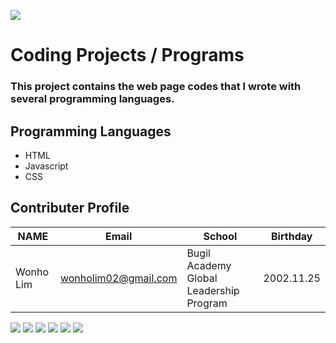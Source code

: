 ![](https://placehold.it/950x90/#0000FF/fff?text=Welcome!)
# Coding **Projects / Programs**
### This project contains the web page codes that I wrote with several programming languages. 

## Programming Languages
* HTML
* Javascript
* CSS

## Contributer Profile
<!-- Tables -->
| NAME      | Email                |School                                 |Birthday           |
| --------- | -------------------- |---------------------------------------|-------------------|
| Wonho Lim | wonholim02@gmail.com |Bugil Academy Global Leadership Program|2002.11.25         |

![](https://lh3.googleusercontent.com/proxy/xP2EMvVGmUR5tWoyWe0auJIPk67e0hp7hUaWv17d88UYWvKBQolJ7bgB2xum9rWFp4BEYi5k8uZIlCj65i0TVG33excS9plkVB5c30lnbV9DLseiuC7pgoaulh2cRvjcyD8Ldm_6etJG1N9CbzXU7wXFzro-XJ1XWDIkKWlYpvWidAKkEmYjPoSLNpC-qMa_rHTSf0P8JSInRr4aDNBmfB7PZNpR7ZqI7IgjizDmytIRaHwkHS0loiw6Np62_NWgkd7Emu_mdTmV-dTA8LbiQRrd_FPMbYZTJsnsTAUBi--zxyEMSZYjRLKgwMeKVt_jj1-aX665rFZW_Asg8ZG3uek)
![](https://lh3.googleusercontent.com/proxy/xP2EMvVGmUR5tWoyWe0auJIPk67e0hp7hUaWv17d88UYWvKBQolJ7bgB2xum9rWFp4BEYi5k8uZIlCj65i0TVG33excS9plkVB5c30lnbV9DLseiuC7pgoaulh2cRvjcyD8Ldm_6etJG1N9CbzXU7wXFzro-XJ1XWDIkKWlYpvWidAKkEmYjPoSLNpC-qMa_rHTSf0P8JSInRr4aDNBmfB7PZNpR7ZqI7IgjizDmytIRaHwkHS0loiw6Np62_NWgkd7Emu_mdTmV-dTA8LbiQRrd_FPMbYZTJsnsTAUBi--zxyEMSZYjRLKgwMeKVt_jj1-aX665rFZW_Asg8ZG3uek)
![](https://lh3.googleusercontent.com/proxy/xP2EMvVGmUR5tWoyWe0auJIPk67e0hp7hUaWv17d88UYWvKBQolJ7bgB2xum9rWFp4BEYi5k8uZIlCj65i0TVG33excS9plkVB5c30lnbV9DLseiuC7pgoaulh2cRvjcyD8Ldm_6etJG1N9CbzXU7wXFzro-XJ1XWDIkKWlYpvWidAKkEmYjPoSLNpC-qMa_rHTSf0P8JSInRr4aDNBmfB7PZNpR7ZqI7IgjizDmytIRaHwkHS0loiw6Np62_NWgkd7Emu_mdTmV-dTA8LbiQRrd_FPMbYZTJsnsTAUBi--zxyEMSZYjRLKgwMeKVt_jj1-aX665rFZW_Asg8ZG3uek)
![](https://lh3.googleusercontent.com/proxy/xP2EMvVGmUR5tWoyWe0auJIPk67e0hp7hUaWv17d88UYWvKBQolJ7bgB2xum9rWFp4BEYi5k8uZIlCj65i0TVG33excS9plkVB5c30lnbV9DLseiuC7pgoaulh2cRvjcyD8Ldm_6etJG1N9CbzXU7wXFzro-XJ1XWDIkKWlYpvWidAKkEmYjPoSLNpC-qMa_rHTSf0P8JSInRr4aDNBmfB7PZNpR7ZqI7IgjizDmytIRaHwkHS0loiw6Np62_NWgkd7Emu_mdTmV-dTA8LbiQRrd_FPMbYZTJsnsTAUBi--zxyEMSZYjRLKgwMeKVt_jj1-aX665rFZW_Asg8ZG3uek)
![](https://assets.weforum.org/project/image/HTpPcpjX9elUNR5L6VvDaixzL9GgCoGaasn1nTj74e0.jpeg)
![](https://placehold.it/950x90/#0000FF/fff?text=TheWorldOfCoding)

